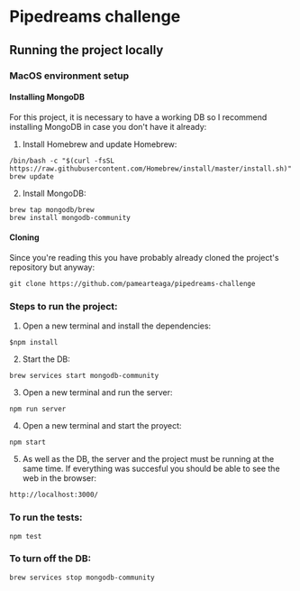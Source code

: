 # Pipedreams challenge

## Running the project locally

### MacOS environment setup
#### Installing MongoDB
For this project, it is necessary to have a working DB so I recommend installing MongoDB in case you don't have it already:

1. Install Homebrew and update Homebrew:
```
/bin/bash -c "$(curl -fsSL https://raw.githubusercontent.com/Homebrew/install/master/install.sh)"
brew update
```

2. Install MongoDB:
```
brew tap mongodb/brew
brew install mongodb-community
```
#### Cloning
Since you're reading this you have probably already cloned the project's repository but anyway:
```
git clone https://github.com/pamearteaga/pipedreams-challenge
```

### Steps to run the project:

1. Open a new terminal and install the dependencies:
```
$npm install
```

2. Start the DB:
```
brew services start mongodb-community
```

3. Open a new terminal and run the server:
```
npm run server
```

4. Open a new terminal and start the proyect:
```
npm start
```

5. As well as the DB, the server and the project must be running at the same time. 
If everything was succesful you should be able to see the web in the browser:
```
http://localhost:3000/
```

### To run the tests:
```
npm test
```

### To turn off the DB:
```
brew services stop mongodb-community
```

